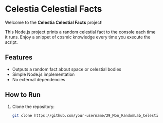 # Celestia Celestial Facts

Welcome to the **Celestia Celestial Facts** project!

This Node.js project prints a random celestial fact to the console each time it runs. Enjoy a snippet of cosmic knowledge every time you execute the script.

## Features
- Outputs a random fact about space or celestial bodies
- Simple Node.js implementation
- No external dependencies

## How to Run

1. Clone the repository:
   ```bash
   git clone https://github.com/your-username/29_Mon_RandomLab_Celestia.git
